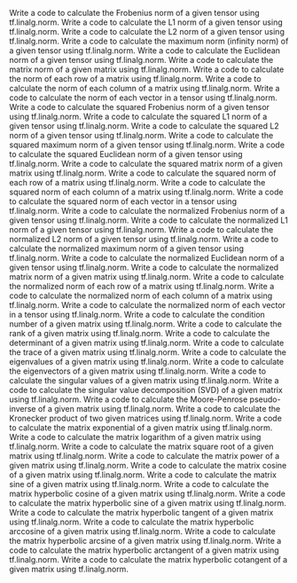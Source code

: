 Write a code to calculate the Frobenius norm of a given tensor using tf.linalg.norm.
Write a code to calculate the L1 norm of a given tensor using tf.linalg.norm.
Write a code to calculate the L2 norm of a given tensor using tf.linalg.norm.
Write a code to calculate the maximum norm (infinity norm) of a given tensor using tf.linalg.norm.
Write a code to calculate the Euclidean norm of a given tensor using tf.linalg.norm.
Write a code to calculate the matrix norm of a given matrix using tf.linalg.norm.
Write a code to calculate the norm of each row of a matrix using tf.linalg.norm.
Write a code to calculate the norm of each column of a matrix using tf.linalg.norm.
Write a code to calculate the norm of each vector in a tensor using tf.linalg.norm.
Write a code to calculate the squared Frobenius norm of a given tensor using tf.linalg.norm.
Write a code to calculate the squared L1 norm of a given tensor using tf.linalg.norm.
Write a code to calculate the squared L2 norm of a given tensor using tf.linalg.norm.
Write a code to calculate the squared maximum norm of a given tensor using tf.linalg.norm.
Write a code to calculate the squared Euclidean norm of a given tensor using tf.linalg.norm.
Write a code to calculate the squared matrix norm of a given matrix using tf.linalg.norm.
Write a code to calculate the squared norm of each row of a matrix using tf.linalg.norm.
Write a code to calculate the squared norm of each column of a matrix using tf.linalg.norm.
Write a code to calculate the squared norm of each vector in a tensor using tf.linalg.norm.
Write a code to calculate the normalized Frobenius norm of a given tensor using tf.linalg.norm.
Write a code to calculate the normalized L1 norm of a given tensor using tf.linalg.norm.
Write a code to calculate the normalized L2 norm of a given tensor using tf.linalg.norm.
Write a code to calculate the normalized maximum norm of a given tensor using tf.linalg.norm.
Write a code to calculate the normalized Euclidean norm of a given tensor using tf.linalg.norm.
Write a code to calculate the normalized matrix norm of a given matrix using tf.linalg.norm.
Write a code to calculate the normalized norm of each row of a matrix using tf.linalg.norm.
Write a code to calculate the normalized norm of each column of a matrix using tf.linalg.norm.
Write a code to calculate the normalized norm of each vector in a tensor using tf.linalg.norm.
Write a code to calculate the condition number of a given matrix using tf.linalg.norm.
Write a code to calculate the rank of a given matrix using tf.linalg.norm.
Write a code to calculate the determinant of a given matrix using tf.linalg.norm.
Write a code to calculate the trace of a given matrix using tf.linalg.norm.
Write a code to calculate the eigenvalues of a given matrix using tf.linalg.norm.
Write a code to calculate the eigenvectors of a given matrix using tf.linalg.norm.
Write a code to calculate the singular values of a given matrix using tf.linalg.norm.
Write a code to calculate the singular value decomposition (SVD) of a given matrix using tf.linalg.norm.
Write a code to calculate the Moore-Penrose pseudo-inverse of a given matrix using tf.linalg.norm.
Write a code to calculate the Kronecker product of two given matrices using tf.linalg.norm.
Write a code to calculate the matrix exponential of a given matrix using tf.linalg.norm.
Write a code to calculate the matrix logarithm of a given matrix using tf.linalg.norm.
Write a code to calculate the matrix square root of a given matrix using tf.linalg.norm.
Write a code to calculate the matrix power of a given matrix using tf.linalg.norm.
Write a code to calculate the matrix cosine of a given matrix using tf.linalg.norm.
Write a code to calculate the matrix sine of a given matrix using tf.linalg.norm.
Write a code to calculate the matrix hyperbolic cosine of a given matrix using tf.linalg.norm.
Write a code to calculate the matrix hyperbolic sine of a given matrix using tf.linalg.norm.
Write a code to calculate the matrix hyperbolic tangent of a given matrix using tf.linalg.norm.
Write a code to calculate the matrix hyperbolic arccosine of a given matrix using tf.linalg.norm.
Write a code to calculate the matrix hyperbolic arcsine of a given matrix using tf.linalg.norm.
Write a code to calculate the matrix hyperbolic arctangent of a given matrix using tf.linalg.norm.
Write a code to calculate the matrix hyperbolic cotangent of a given matrix using tf.linalg.norm.